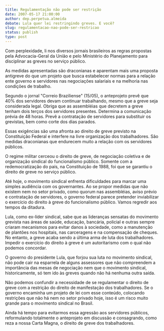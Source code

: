 ```yaml
---
title: Regulamentação não pode ser restrição
date: 2007-05-17 21:00:00
author: dep.perpetua.almeida
debate: Lula quer lei restringindo greves. E você?
slug: regulamentacao-nao-pode-ser-restricao
status: publish 
type: post
---
```


  

Com perplexidade, li nos diversos jornais brasileiros as regras propostas pela Advocacia-Geral da União e pelo Ministério do Planejamento para disciplinar as greves no serviço público.  

  

As medidas apresentadas são draconianas e aparentam mais uma proposta antigreve do que um projeto que busca estabelecer normas para a relação ente governo e servidores nas negociações salariais e na melhoria nas condições de trabalho.  

  

Segundo o jornal "Correio Braziliense" (15/05), o anteprojeto prevê que 40% dos servidores devam continuar trabalhando, mesmo que a greve seja considerada legal. Obriga que as assembléias que decretem a greve tenham dois terços dos servidores presentes. Determina a comunicação prévia de 48 horas. Prevê a contratação de servidores para substituir os grevistas, bem como corte dos dias parados.  

  

Essas exigências são uma afronta ao direito de greve previsto na Constituição Federal e interfere na livre organização dos trabalhadores. São medidas draconianas que endurecem muito a relação com os servidores públicos.  

  

O regime militar cerceou o direito de greve, de negociação coletiva e de organização sindical do funcionalismo público. Somente com a redemocratização do país, na Constituição de 1988, foi que se garantiu o direito de greve no serviço público.  

  

Até hoje, o movimento sindical enfrenta dificuldades para marcar uma simples audiência com os governantes. Ao se propor medidas que não existem nem no setor privado, como quorum nas assembléias, aviso prévio e contratação de servidores, o governo federal parece pretender inviabilizar o exercício do direito à greve do funcionalismo público. Vamos regredir aos tempos da ditadura.  

  

Lula, como ex-líder sindical, sabe que as lideranças sensatas do movimento grevista nas áreas de saúde, educação, bancária, policial e outras sempre criaram mecanismos para evitar danos à sociedade, como a manutenção de plantões nos hospitais, nas carceragens e na compensação de cheques. No entanto, a greve acaba sendo a última arma de luta dos trabalhadores. Impedir o exercício do direito à greve é um autoritarismo com o qual não podemos concordar.  

  

O governo do presidente Lula, que forjou sua luta no movimento sindical, não pode cair na esparrela de alguns assessores que não compreendem a importância das mesas de negociação nem que o movimento sindical, historicamente, só tem ido às greves quando não há nenhuma outra saída.  

  

Não podemos confundir a necessidade de se regulamentar o direito de greve com a restrição do direito de manifestação dos trabalhadores. Se o governo encaminha um projeto de lei com esse conteúdo, colocando restrições que não há nem no setor privado hoje, isso é um risco muito grande para o movimento sindical no Brasil.  

  

Ainda há tempo para evitarmos essa agressão aos servidores públicos, reformulando totalmente o anteprojeto em discussão e consagrando, como reza a nossa Carta Magna, o direito de greve dos trabalhadores.
